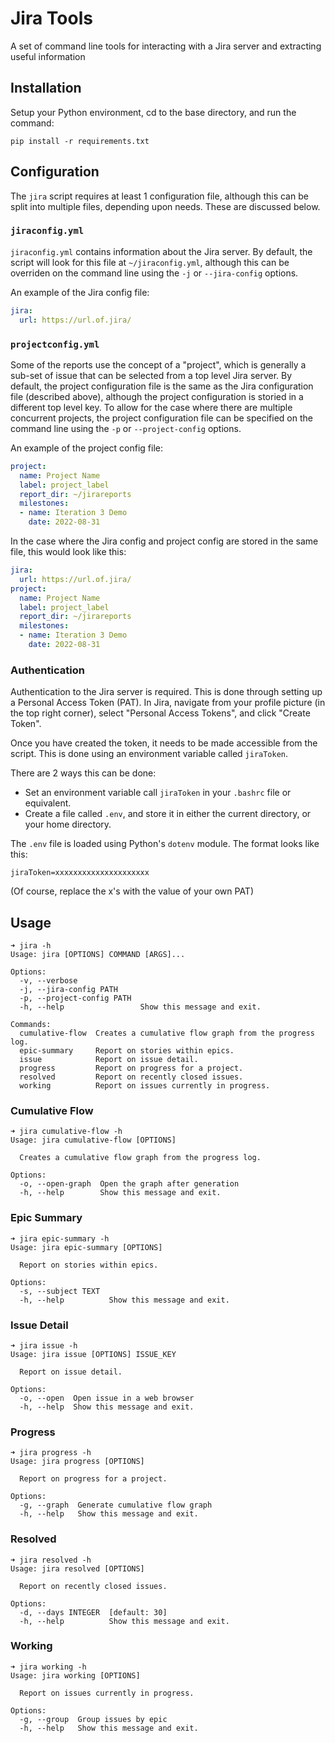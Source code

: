 # Jira Tools

A set of command line tools for interacting with a Jira server and extracting useful information

## Installation

Setup your Python environment, cd to the base directory, and run the command:

```
pip install -r requirements.txt
```

## Configuration

The `jira` script requires at least 1 configuration file, although this can be split into multiple files, depending upon needs. These are discussed below.

### `jiraconfig.yml`

`jiraconfig.yml` contains information about the Jira server. By default, the script will look for this file at `~/jiraconfig.yml`, although this can be overriden on the command line using the `-j` or `--jira-config` options.

An example of the Jira config file:

```yaml
jira:
  url: https://url.of.jira/
```

### `projectconfig.yml`

Some of the reports use the concept of a "project", which is generally a sub-set of issue that can be selected from a top level Jira server. By default, the project configuration file is the same as the Jira configuration file (described above), although the project configuration is storied in a different top level key. To allow for the case where there are multiple concurrent projects, the project configuration file can be specified on the command line using the `-p` or `--project-config` options.

An example of the project config file:

```yaml
project:
  name: Project Name
  label: project_label
  report_dir: ~/jirareports
  milestones:
  - name: Iteration 3 Demo
    date: 2022-08-31
```

In the case where the Jira config and project config are stored in the same file, this would look like this:

```yaml
jira:
  url: https://url.of.jira/
project:
  name: Project Name
  label: project_label
  report_dir: ~/jirareports
  milestones:
  - name: Iteration 3 Demo
    date: 2022-08-31
```

### Authentication

Authentication to the Jira server is required. This is done through setting up a Personal Access Token (PAT). In Jira, navigate from your profile picture (in the top right corner), select "Personal Access Tokens", and click "Create Token".

Once you have created the token, it needs to be made accessible from the script. This is done using an environment variable called `jiraToken`.

There are 2 ways this can be done:
* Set an environment variable call `jiraToken` in your `.bashrc` file or equivalent.
* Create a file called `.env`, and store it in either the current directory, or your home directory.

The `.env` file is loaded using Python's `dotenv` module. The format looks like this:

```
jiraToken=xxxxxxxxxxxxxxxxxxxxx
```

(Of course, replace the x's with the value of your own PAT)

## Usage

```
➜ jira -h
Usage: jira [OPTIONS] COMMAND [ARGS]...

Options:
  -v, --verbose
  -j, --jira-config PATH
  -p, --project-config PATH
  -h, --help                 Show this message and exit.

Commands:
  cumulative-flow  Creates a cumulative flow graph from the progress log.
  epic-summary     Report on stories within epics.
  issue            Report on issue detail.
  progress         Report on progress for a project.
  resolved         Report on recently closed issues.
  working          Report on issues currently in progress.
```

### Cumulative Flow

```
➜ jira cumulative-flow -h
Usage: jira cumulative-flow [OPTIONS]

  Creates a cumulative flow graph from the progress log.

Options:
  -o, --open-graph  Open the graph after generation
  -h, --help        Show this message and exit.
```

### Epic Summary

```
➜ jira epic-summary -h   
Usage: jira epic-summary [OPTIONS]

  Report on stories within epics.

Options:
  -s, --subject TEXT
  -h, --help          Show this message and exit.
```

### Issue Detail

```
➜ jira issue -h
Usage: jira issue [OPTIONS] ISSUE_KEY

  Report on issue detail.

Options:
  -o, --open  Open issue in a web browser
  -h, --help  Show this message and exit.
```

### Progress

```
➜ jira progress -h    
Usage: jira progress [OPTIONS]

  Report on progress for a project.

Options:
  -g, --graph  Generate cumulative flow graph
  -h, --help   Show this message and exit.
```

### Resolved

```
➜ jira resolved -h
Usage: jira resolved [OPTIONS]

  Report on recently closed issues.

Options:
  -d, --days INTEGER  [default: 30]
  -h, --help          Show this message and exit.
```

### Working

```
➜ jira working -h
Usage: jira working [OPTIONS]

  Report on issues currently in progress.

Options:
  -g, --group  Group issues by epic
  -h, --help   Show this message and exit.
```